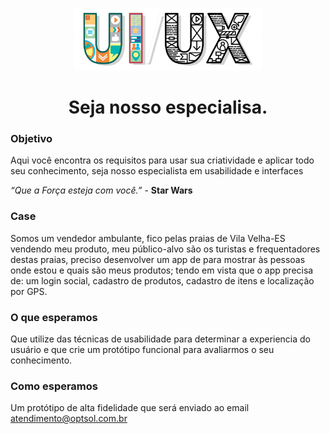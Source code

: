 <p align="center">
    <img src="asserts/UIUX-1-1024x341.jpg" width="300">
<p>
<h1 align="center">Seja nosso especialisa.</h1>

### Objetivo

Aqui você encontra os requisitos para usar sua criatividade e aplicar todo seu conhecimento, seja nosso especialista em usabilidade e interfaces 

*“Que a Força esteja com você.”* - **Star Wars**

### Case

Somos um vendedor ambulante, fico pelas praias de Vila Velha-ES vendendo meu produto, meu público-alvo são os turistas e frequentadores destas praias, preciso desenvolver um app de para mostrar às pessoas onde estou e quais são meus produtos; tendo em vista que o app precisa de: um login social, cadastro de produtos, cadastro de itens e localização por GPS.

### O que esperamos

Que utilize das técnicas de usabilidade para determinar a experiencia do usuário e que crie um protótipo funcional para avaliarmos o seu conhecimento.


### Como esperamos

Um protótipo de alta fidelidade que será enviado ao email atendimento@optsol.com.br
